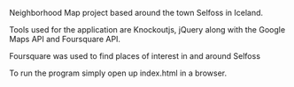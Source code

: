 Neighborhood Map project based around the town Selfoss in Iceland.

Tools used for the application are Knockoutjs, jQuery
along with the Google Maps API and Foursquare API.

Foursquare was used to find places of interest in and around Selfoss

To run the program simply open up index.html in a browser.